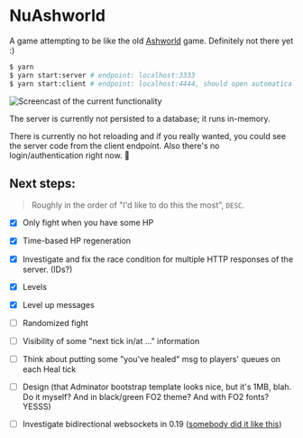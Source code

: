 # NuAshworld

A game attempting to be like the old [Ashworld](http://web.archive.org/web/20090312000154/http://ashworld.webd.pl:80/index.php?strona=7) game. Definitely not there yet :)

```bash
$ yarn
$ yarn start:server # endpoint: localhost:3333
$ yarn start:client # endpoint: localhost:4444, should open automatically
```

![Screencast of the current functionality](https://github.com/Janiczek/nu-ashworld/raw/master/video.gif)

The server is currently not persisted to a database; it runs in-memory.

There is currently no hot reloading and if you really wanted, you could see the server code from the client endpoint. Also there's no login/authentication right now. :poop:

## Next steps:

> Roughly in the order of "I'd like to do this the most", `DESC`.

- [x] Only fight when you have some HP
- [x] Time-based HP regeneration
- [x] Investigate and fix the race condition for multiple HTTP responses of the server. (IDs?)

- [x] Levels
- [x] Level up messages
- [ ] Randomized fight
- [ ] Visibility of some "next tick in/at ..." information
- [ ] Think about putting some "you've healed" msg to players' queues on each Heal tick
- [ ] Design (that Adminator bootstrap template looks nice, but it's 1MB, blah. Do it myself? And in black/green FO2 theme? And with FO2 fonts? YESSS)
- [ ] Investigate bidirectional websockets in 0.19 ([somebody did it like this](https://github.com/danneu/elm-mmo))

